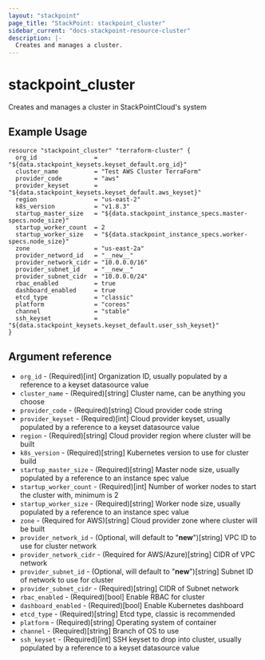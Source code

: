 ```yaml
---
layout: "stackpoint"
page_title: "StackPoint: stackpoint_cluster"
sidebar_current: "docs-stackpoint-resource-cluster"
description: |-
  Creates and manages a cluster.
---
```


# stackpoint\_cluster

Creates and manages a cluster in StackPointCloud's system

## Example Usage

```hcl
resource "stackpoint_cluster" "terraform-cluster" {
  org_id                = "${data.stackpoint_keysets.keyset_default.org_id}"
  cluster_name          = "Test AWS Cluster TerraForm"
  provider_code         = "aws"
  provider_keyset       = "${data.stackpoint_keysets.keyset_default.aws_keyset}"
  region                = "us-east-2"
  k8s_version           = "v1.8.3"
  startup_master_size   = "${data.stackpoint_instance_specs.master-specs.node_size}"
  startup_worker_count  = 2
  startup_worker_size   = "${data.stackpoint_instance_specs.worker-specs.node_size}"
  zone                  = "us-east-2a"
  provider_netword_id   = "__new__"
  provider_network_cidr = "10.0.0.0/16"
  provider_subnet_id    = "__new__"
  provider_subnet_cidr  = "10.0.0.0/24"
  rbac_enabled          = true
  dashboard_enabled     = true
  etcd_type             = "classic"
  platform              = "coreos"
  channel               = "stable"
  ssh_keyset            = "${data.stackpoint_keysets.keyset_default.user_ssh_keyset}"
}
```

## Argument reference

* `org_id` - (Required)[int] Organization ID, usually populated by a reference to a keyset datasource value
* `cluster_name` - (Required)[string] Cluster name, can be anything you choose
* `provider_code` - (Required)[string] Cloud provider code string
* `provider_keyset` - (Required)[int] Cloud provider keyset, usually populated by a reference to a keyset datasource value
* `region` - (Required)[string] Cloud provider region where cluster will be built
* `k8s_version` - (Required)[string] Kubernetes version to use for cluster build
* `startup_master_size` - (Required)[string] Master node size, usually populated by a reference to an instance spec value
* `startup_worker_count` - (Required)[int] Number of worker nodes to start the cluster with, minimum is 2
* `startup_worker_size` - (Required)[string] Worker node size, usually populated by a reference to an instance spec value
* `zone` - (Required for AWS)[string] Cloud provider zone where cluster will be built
* `provider_network_id` - (Optional, will default to "__new__")[string] VPC ID to use for cluster network
* `provider_network_cidr` - (Required for AWS/Azure)[string] CIDR of VPC network
* `provider_subnet_id` - (Optional, will default to "__new__")[string] Subnet ID of network to use for cluster
* `provider_subnet_cidr` - (Required)[string] CIDR of Subnet network
* `rbac_enabled` - (Required)[bool] Enable RBAC for cluster
* `dashboard_enabled` - (Required)[bool] Enable Kubernetes dashboard
* `etcd_type` - (Required)[string] Etcd type, classic is recommended
* `platform` - (Required)[string] Operating system of container
* `channel` - (Required)[string] Branch of OS to use
* `ssh_keyset` - (Required)[int] SSH keyset to drop into cluster, usually populated by a reference to a keyset datasource value